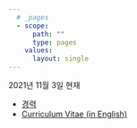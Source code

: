 ```yaml
---
  # _pages
  - scope:
      path: ""
      type: pages
    values:
      layout: single
---
```


2021년 11월 3일 현재

- [경력](/cv/kor/)
- [Curriculum Vitae (in English)](/cv/eng/)
